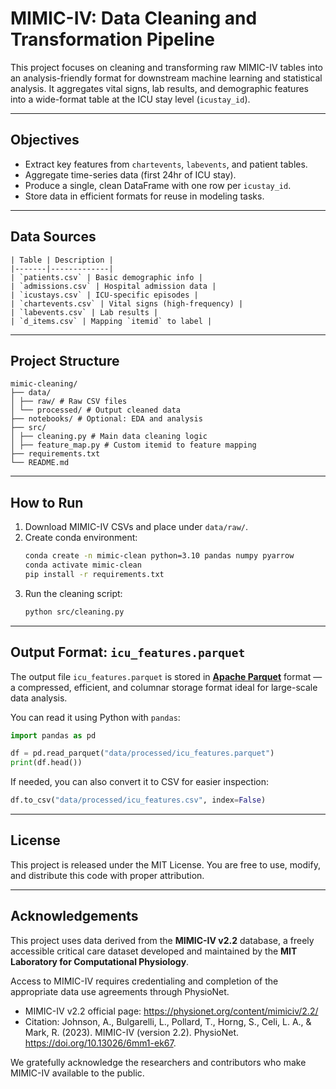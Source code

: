 # MIMIC-IV: Data Cleaning and Transformation Pipeline

This project focuses on cleaning and transforming raw MIMIC-IV tables into an analysis-friendly format for downstream machine learning and statistical analysis. It aggregates vital signs, lab results, and demographic features into a wide-format table at the ICU stay level (`icustay_id`).

---

## Objectives

- Extract key features from `chartevents`, `labevents`, and patient tables.
- Aggregate time-series data (first 24hr of ICU stay).
- Produce a single, clean DataFrame with one row per `icustay_id`.
- Store data in efficient formats for reuse in modeling tasks.

---

## Data Sources

```
| Table | Description |
|-------|-------------|
| `patients.csv` | Basic demographic info |
| `admissions.csv` | Hospital admission data |
| `icustays.csv` | ICU-specific episodes |
| `chartevents.csv` | Vital signs (high-frequency) |
| `labevents.csv` | Lab results |
| `d_items.csv` | Mapping `itemid` to label |
```

---

## Project Structure

```
mimic-cleaning/
├── data/
│ ├── raw/ # Raw CSV files
│ └── processed/ # Output cleaned data
├── notebooks/ # Optional: EDA and analysis
├── src/
│ ├── cleaning.py # Main data cleaning logic
│ ├── feature_map.py # Custom itemid to feature mapping
├── requirements.txt
└── README.md
```

---

## How to Run

1. Download MIMIC-IV CSVs and place under `data/raw/`.
2. Create conda environment:
   ```bash
   conda create -n mimic-clean python=3.10 pandas numpy pyarrow
   conda activate mimic-clean
   pip install -r requirements.txt
3. Run the cleaning script:
   ```bash
   python src/cleaning.py

---

## Output Format: `icu_features.parquet`

The output file `icu_features.parquet` is stored in **[Apache Parquet](https://parquet.apache.org/)** format — a compressed, efficient, and columnar storage format ideal for large-scale data analysis.

You can read it using Python with `pandas`:

```python
import pandas as pd

df = pd.read_parquet("data/processed/icu_features.parquet")
print(df.head())
```

If needed, you can also convert it to CSV for easier inspection:
```python
df.to_csv("data/processed/icu_features.csv", index=False)
```

---
## License
This project is released under the MIT License.
You are free to use, modify, and distribute this code with proper attribution.

---

## Acknowledgements

This project uses data derived from the **MIMIC-IV v2.2** database, a freely accessible critical care dataset developed and maintained by the **MIT Laboratory for Computational Physiology**.

Access to MIMIC-IV requires credentialing and completion of the appropriate data use agreements through PhysioNet.

- MIMIC-IV v2.2 official page: https://physionet.org/content/mimiciv/2.2/
- Citation: Johnson, A., Bulgarelli, L., Pollard, T., Horng, S., Celi, L. A., & Mark, R. (2023). MIMIC-IV (version 2.2). PhysioNet. https://doi.org/10.13026/6mm1-ek67.

We gratefully acknowledge the researchers and contributors who make MIMIC-IV available to the public.
